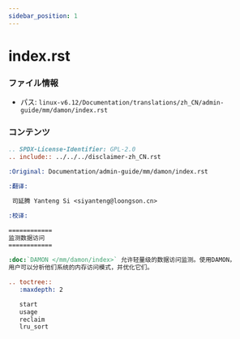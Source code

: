 ```yaml
---
sidebar_position: 1
---
```

# index.rst

### ファイル情報

- パス: `linux-v6.12/Documentation/translations/zh_CN/admin-guide/mm/damon/index.rst`

### コンテンツ

```rst
.. SPDX-License-Identifier: GPL-2.0
.. include:: ../../../disclaimer-zh_CN.rst

:Original: Documentation/admin-guide/mm/damon/index.rst

:翻译:

 司延腾 Yanteng Si <siyanteng@loongson.cn>

:校译:

============
监测数据访问
============

:doc:`DAMON </mm/damon/index>` 允许轻量级的数据访问监测。使用DAMON，
用户可以分析他们系统的内存访问模式，并优化它们。

.. toctree::
   :maxdepth: 2

   start
   usage
   reclaim
   lru_sort





```
